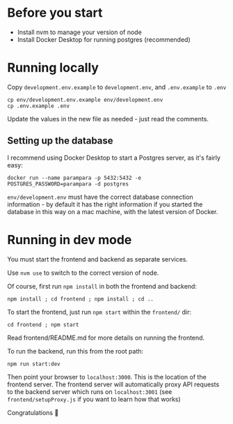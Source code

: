 # Before you start

- Install nvm to manage your version of node
- Install Docker Desktop for running postgres (recommended)

# Running locally

Copy `development.env.example` to `development.env`, and `.env.example` to `.env`

    cp env/development.env.example env/development.env
    cp .env.example .env

Update the values in the new file as needed - just read the comments.

## Setting up the database

I recommend using Docker Desktop to start a Postgres server, as it's fairly easy:

    docker run --name parampara -p 5432:5432 -e POSTGRES_PASSWORD=parampara -d postgres

`env/development.env` must have the correct database connection information - by default it has the right information if you started the database in this way on a mac machine, with the latest version of Docker.

# Running in dev mode

You must start the frontend and backend as separate services.

Use `nvm use` to switch to the correct version of node.

Of course, first run `npm install` in both the frontend and backend:

    npm install ; cd frontend ; npm install ; cd ..

To start the frontend, just run `npm start` within the `frontend/` dir:

    cd frontend ; npm start

Read frontend/README.md for more details on running the frontend.

To run the backend, run this from the root path:

    npm run start:dev

Then point your browser to `localhost:3000`. This is the location of the frontend server. The frontend server will automatically proxy API requests to the backend server which runs on `localhost:3001` (see `frontend/setupProxy.js` if you want to learn how that works)

Congratulations 🥳
